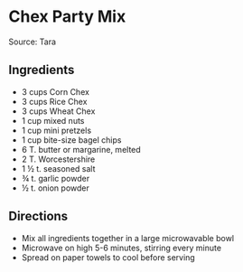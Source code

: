 # Chex Party Mix

Source: Tara

## Ingredients

- 3 cups Corn Chex
- 3 cups Rice Chex
- 3 cups Wheat Chex
- 1 cup mixed nuts
- 1 cup mini pretzels
- 1 cup bite-size bagel chips
- 6 T. butter or margarine, melted
- 2 T. Worcestershire
- 1 ½ t. seasoned salt
- ¾ t. garlic powder
- ½ t. onion powder

## Directions

- Mix all ingredients together in a large microwavable bowl
- Microwave on high 5-6 minutes, stirring every minute
- Spread on paper towels to cool before serving
